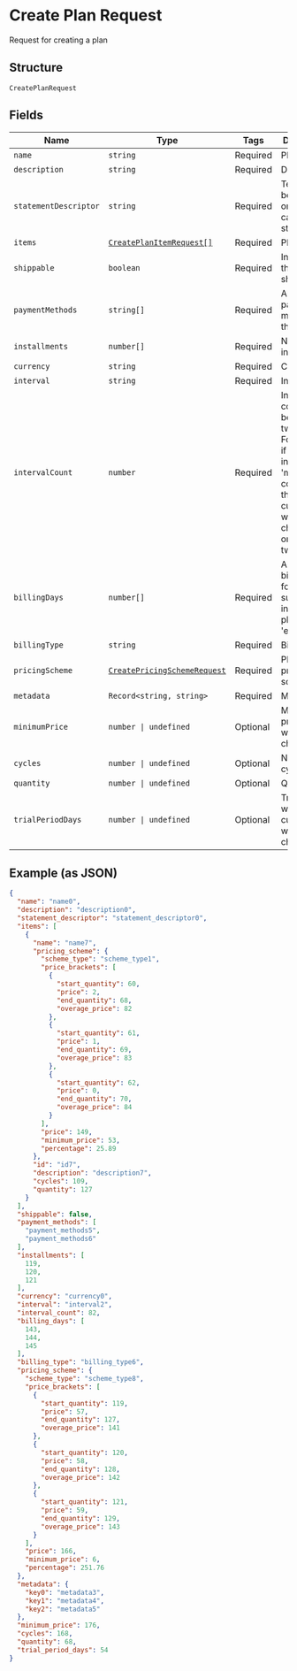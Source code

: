 
# Create Plan Request

Request for creating a plan

## Structure

`CreatePlanRequest`

## Fields

| Name | Type | Tags | Description |
|  --- | --- | --- | --- |
| `name` | `string` | Required | Plan's name |
| `description` | `string` | Required | Description |
| `statementDescriptor` | `string` | Required | Text that will be printed on the credit card's statement |
| `items` | [`CreatePlanItemRequest[]`](../../doc/models/create-plan-item-request.md) | Required | Plan items |
| `shippable` | `boolean` | Required | Indicates if the plan is shippable |
| `paymentMethods` | `string[]` | Required | Allowed payment methods for the plan |
| `installments` | `number[]` | Required | Number of installments |
| `currency` | `string` | Required | Currency |
| `interval` | `string` | Required | Interval |
| `intervalCount` | `number` | Required | Interval counts between two charges. For instance, if the interval is 'month' and count is 2, the customer will be charged once every two months. |
| `billingDays` | `number[]` | Required | Allowed billings days for the subscription, in case the plan type is 'exact_day' |
| `billingType` | `string` | Required | Billing type |
| `pricingScheme` | [`CreatePricingSchemeRequest`](../../doc/models/create-pricing-scheme-request.md) | Required | Plan's pricing scheme |
| `metadata` | `Record<string, string>` | Required | Metadata |
| `minimumPrice` | `number \| undefined` | Optional | Minimum price that will be charged |
| `cycles` | `number \| undefined` | Optional | Number of cycles |
| `quantity` | `number \| undefined` | Optional | Quantity |
| `trialPeriodDays` | `number \| undefined` | Optional | Trial period, where the customer will not be charged. |

## Example (as JSON)

```json
{
  "name": "name0",
  "description": "description0",
  "statement_descriptor": "statement_descriptor0",
  "items": [
    {
      "name": "name7",
      "pricing_scheme": {
        "scheme_type": "scheme_type1",
        "price_brackets": [
          {
            "start_quantity": 60,
            "price": 2,
            "end_quantity": 68,
            "overage_price": 82
          },
          {
            "start_quantity": 61,
            "price": 1,
            "end_quantity": 69,
            "overage_price": 83
          },
          {
            "start_quantity": 62,
            "price": 0,
            "end_quantity": 70,
            "overage_price": 84
          }
        ],
        "price": 149,
        "minimum_price": 53,
        "percentage": 25.89
      },
      "id": "id7",
      "description": "description7",
      "cycles": 109,
      "quantity": 127
    }
  ],
  "shippable": false,
  "payment_methods": [
    "payment_methods5",
    "payment_methods6"
  ],
  "installments": [
    119,
    120,
    121
  ],
  "currency": "currency0",
  "interval": "interval2",
  "interval_count": 82,
  "billing_days": [
    143,
    144,
    145
  ],
  "billing_type": "billing_type6",
  "pricing_scheme": {
    "scheme_type": "scheme_type8",
    "price_brackets": [
      {
        "start_quantity": 119,
        "price": 57,
        "end_quantity": 127,
        "overage_price": 141
      },
      {
        "start_quantity": 120,
        "price": 58,
        "end_quantity": 128,
        "overage_price": 142
      },
      {
        "start_quantity": 121,
        "price": 59,
        "end_quantity": 129,
        "overage_price": 143
      }
    ],
    "price": 166,
    "minimum_price": 6,
    "percentage": 251.76
  },
  "metadata": {
    "key0": "metadata3",
    "key1": "metadata4",
    "key2": "metadata5"
  },
  "minimum_price": 176,
  "cycles": 168,
  "quantity": 68,
  "trial_period_days": 54
}
```

